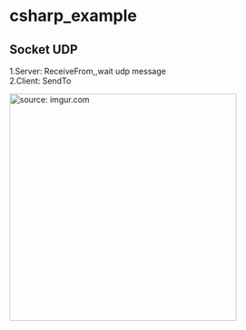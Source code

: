 # csharp_example

## Socket UDP

1.Server: ReceiveFrom,,wait udp message  
2.Client: SendTo  

<a href="https://imgur.com/CQ9p2AD"><img src="https://i.imgur.com/CQ9p2AD.png" title="source: imgur.com" width="400px" /></a>